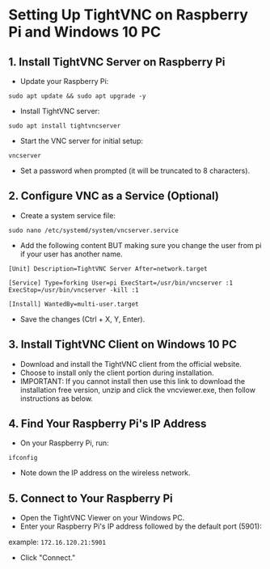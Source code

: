 # Setting Up TightVNC on Raspberry Pi and Windows 10 PC

## 1. Install TightVNC Server on Raspberry Pi
- Update your Raspberry Pi:

```sudo apt update && sudo apt upgrade -y```

- Install TightVNC server:

```sudo apt install tightvncserver```

- Start the VNC server for initial setup:

```vncserver```

- Set a password when prompted (it will be truncated to 8 characters).

## 2. Configure VNC as a Service (Optional)
- Create a system service file:

```sudo nano /etc/systemd/system/vncserver.service```

- Add the following content BUT making sure you change the user from pi if your user has another name.
```
[Unit] Description=TightVNC Server After=network.target

[Service] Type=forking User=pi ExecStart=/usr/bin/vncserver :1 ExecStop=/usr/bin/vncserver -kill :1

[Install] WantedBy=multi-user.target
```
- Save the changes (Ctrl + X, Y, Enter).

## 3. Install TightVNC Client on Windows 10 PC
- Download and install the TightVNC client from the official website.
- Choose to install only the client portion during installation.
- IMPORTANT: If you cannot install then use this link to download the installation free version, unzip and click the vncviewer.exe, then follow instructions as below.

## 4. Find Your Raspberry Pi's IP Address
- On your Raspberry Pi, run:

```ifconfig```

- Note down the IP address on the wireless network.

## 5. Connect to Your Raspberry Pi
- Open the TightVNC Viewer on your Windows PC.
- Enter your Raspberry Pi's IP address followed by the default port (5901):

example: ```172.16.120.21:5901```

- Click "Connect."
